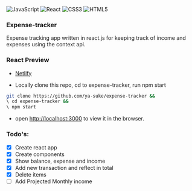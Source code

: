 ![JavaScript](https://img.shields.io/badge/javascript-%23323330.svg?style=for-the-badge&logo=javascript&logoColor=%23F7DF1E) ![React](https://img.shields.io/badge/react-%2320232a.svg?style=for-the-badge&logo=react&logoColor=%2361DAFB)
![CSS3](https://img.shields.io/badge/css3-%231572B6.svg?style=for-the-badge&logo=css3&logoColor=white)
![HTML5](https://img.shields.io/badge/html5-%23E34F26.svg?style=for-the-badge&logo=html5&logoColor=white)

### Expense-tracker
Expense tracking app written in react.js for keeping track of income and expenses using the context api.

### React Preview
* [Netlify](https://expense-tracker-ys.netlify.app/)

* Locally
  clone this repo,
  cd to expense-tracker,
  run npm start


```sh
git clone https://github.com/ya-suke/expense-tracker &&
\ cd expense-tracker &&
\ npm start
````

* open [http://localhost:3000](http://localhost:3000) to view it in the browser.

### Todo's:
- [x] Create react app
- [x] Create components
- [x] Show balance, expense and income
- [x] Add new transaction and reflect in total
- [x] Delete items
- [ ] Add Projected Monthly income
